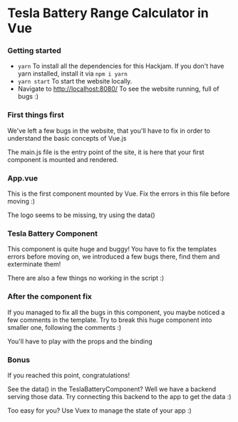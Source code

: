# Tesla Battery Range Calculator in Vue

### Getting started
* `yarn` To install all the dependencies for this Hackjam. If you don't have yarn installed, install it via `npm i yarn`
* `yarn start` To start the website locally.
* Navigate to [http://localhost:8080/](http://localhost:8080/) To see the website running, full of bugs :)

### First things first

We've left a few bugs in the website, that you'll have to fix in order to understand the basic concepts of Vue.js

The main.js file is the entry point of the site, it is here that your first component is mounted and rendered.

### App.vue

This is the first component mounted by Vue. Fix the errors in this file before moving :)

The logo seems to be missing, try using the data()

### Tesla Battery Component

This component is quite huge and buggy! You have to fix the templates errors before moving on, we introduced a few bugs there, find them and exterminate them!

There are also a few things no working in the script :)

### After the component fix

If you managed to fix all the bugs in this component, you maybe noticed a few comments in the template. Try to break this huge component into smaller one, following the comments :)

You'll have to play with the props and the binding

### Bonus

If you reached this point, congratulations!

See the data() in the TeslaBatteryComponent? Well we have a backend serving those data. Try connecting this backend to the app to get the data :)

Too easy for you? Use Vuex to manage the state of your app :)